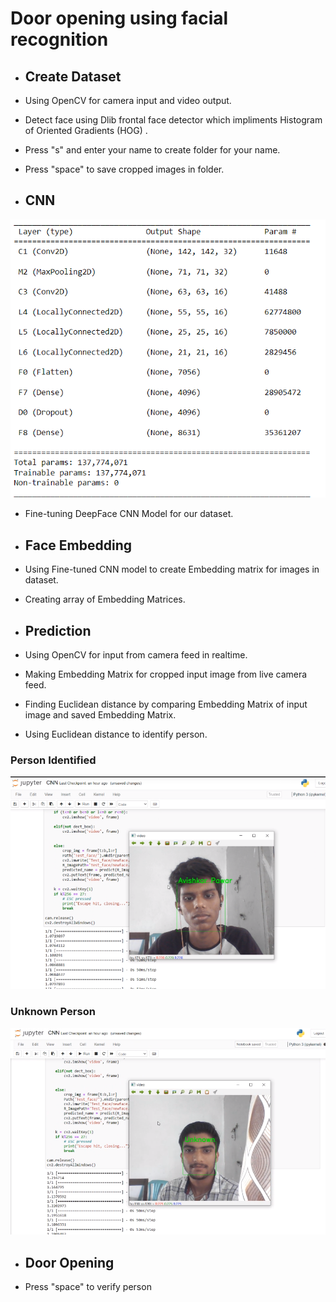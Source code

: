 # Door opening using facial recognition
- ## Create Dataset
- Using OpenCV for camera input and video output.
- Detect face using Dlib frontal face detector which impliments Histogram of Oriented Gradients (HOG) .
- Press "s" and enter your name to create folder for your name.
- Press "space" to save cropped images in folder.

- ## CNN
![CNN](cnn_architech.png)

- Fine-tuning DeepFace CNN Model for our dataset.

- ## Face Embedding
-  Using Fine-tuned CNN model to create Embedding matrix for images in dataset.
-  Creating array of Embedding Matrices.

- ## Prediction
- Using OpenCV for input from camera feed in realtime.
- Making Embedding Matrix for cropped input image from live camera feed.
- Finding Euclidean distance by comparing Embedding Matrix of input image and saved Embedding Matrix.
- Using Euclidean distance to identify person.
### Person Identified
![Known_Face](known_test.png)
### Unknown Person
![Unknown_Face](unknow_test.png)

- ## Door Opening
- Press "space" to verify person
